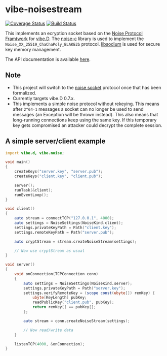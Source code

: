 vibe-noisestream
================

[![Coverage Status](https://coveralls.io/repos/github/jpf91/vibe-noisestream/badge.svg?branch=master)](https://coveralls.io/github/jpf91/vibe-noisestream?branch=master)
[![Build Status](https://travis-ci.org/jpf91/vibe-noisestream.svg?branch=master)](https://travis-ci.org/jpf91/vibe-noisestream)

This implements an ecryption socket based on the [Noise Protocol Framtwork](https://noiseprotocol.org/)
for [vibe.D](http://vibed.org/). The [noise-c](https://github.com/rweather/noise-c)
library is used to implement the `Noise_XX_25519_ChaChaPoly_BLAKE2b` protocol.
[libsodium](http://libsodium.org) is used for secure key memory management.

The API documentation is available [here](https://jpf91.github.io/vibe-noisestream/vibe/noise.html).

Note
-----

* This project will switch to the [noise socket](https://github.com/noisesocket/spec/blob/master/noise_socket.md) protocol once that has been
formalized.
* Currently targets vibe.D 0.7.x.
* This implements a simple noise protocol without rekeying. This means
  after `2^64-1` messages a socket can no longer be used to send messages
  (an Exception will be thrown instead). This also means that long-running
  connections keep using the same key. If this temporary key gets compromised
  an attacker could decrypt the complete session.

A simple server/client example
-------------------------------

```d
import vibe.d, vibe.noise;

void main()
{
    createKeys("server.key", "server.pub");
    createKeys("client.key", "client.pub");

    server();
    runTask(&client);
    runEventLoop();
}

void client()
{
    auto stream = connectTCP("127.0.0.1", 4000);
    auto settings = NoiseSettings(NoiseKind.client);
    settings.privateKeyPath = Path("client.key");
    settings.remoteKeyPath = Path("server.pub");

    auto cryptStream = stream.createNoiseStream(settings);

    // Now use cryptStream as usual
}

void server()
{
    void onConnection(TCPConnection conn)
    {
        auto settings = NoiseSettings(NoiseKind.server);
        settings.privateKeyPath = Path("server.key");
        settings.verifyRemoteKey = (scope const(ubyte[]) remKey) {
            ubyte[KeyLength] pubKey;
            readPublicKey("client.pub", pubKey); 
            return remKey[] == pubKey[];
        };

        auto stream = conn.createNoiseStream(settings);

        // Now read/write data
    }

    listenTCP(4000, &onConnection);
}

```
